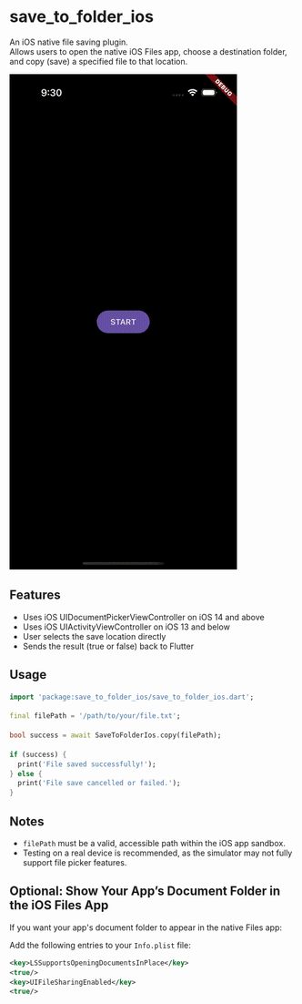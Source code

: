 # save_to_folder_ios

An iOS native file saving plugin.  
Allows users to open the native iOS Files app, choose a destination folder, and copy (save) a specified file to that location.

![exapme gif](https://raw.githubusercontent.com/travelwithme232/save_to_folder_ios/main/output1.gif)

## Features

- Uses iOS UIDocumentPickerViewController on iOS 14 and above
- Uses iOS UIActivityViewController on iOS 13 and below
- User selects the save location directly
- Sends the result (true or false) back to Flutter

## Usage

```dart
import 'package:save_to_folder_ios/save_to_folder_ios.dart';

final filePath = '/path/to/your/file.txt';

bool success = await SaveToFolderIos.copy(filePath);

if (success) {
  print('File saved successfully!');
} else {
  print('File save cancelled or failed.');
}
```

## Notes

- `filePath` must be a valid, accessible path within the iOS app sandbox.
- Testing on a real device is recommended, as the simulator may not fully support file picker features.

## Optional: Show Your App’s Document Folder in the iOS Files App

If you want your app's document folder to appear in the native Files app:

Add the following entries to your `Info.plist` file:

```xml
<key>LSSupportsOpeningDocumentsInPlace</key>
<true/>
<key>UIFileSharingEnabled</key>
<true/>
```

